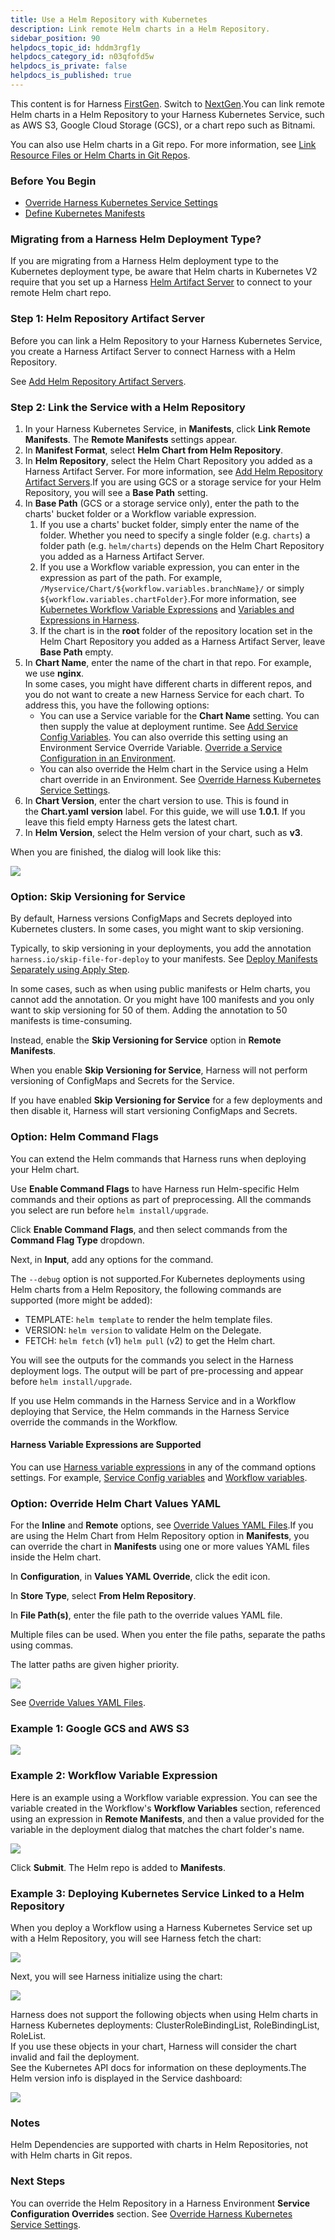 ```yaml
---
title: Use a Helm Repository with Kubernetes
description: Link remote Helm charts in a Helm Repository.
sidebar_position: 90
helpdocs_topic_id: hddm3rgf1y
helpdocs_category_id: n03qfofd5w
helpdocs_is_private: false
helpdocs_is_published: true
---
```


This content is for Harness [FirstGen](../../../getting-started/harness-first-gen-vs-harness-next-gen.md). Switch to [NextGen](https://docs.harness.io/article/cifa2yb19a).You can link remote Helm charts in a Helm Repository to your Harness Kubernetes Service, such as AWS S3, Google Cloud Storage (GCS), or a chart repo such as Bitnami.

You can also use Helm charts in a Git repo. For more information, see [Link Resource Files or Helm Charts in Git Repos](link-resource-files-or-helm-charts-in-git-repos.md).

### Before You Begin

* [Override Harness Kubernetes Service Settings](override-harness-kubernetes-service-settings.md)
* [Define Kubernetes Manifests](define-kubernetes-manifests.md)

### Migrating from a Harness Helm Deployment Type?

If you are migrating from a Harness Helm deployment type to the Kubernetes deployment type, be aware that Helm charts in Kubernetes V2 require that you set up a Harness [Helm Artifact Server](https://docs.harness.io/article/7dghbx1dbl-configuring-artifact-server) to connect to your remote Helm chart repo.

### Step 1: Helm Repository Artifact Server

Before you can link a Helm Repository to your Harness Kubernetes Service, you create a Harness Artifact Server to connect Harness with a Helm Repository.

See [Add Helm Repository Artifact Servers](https://docs.harness.io/article/0hrzb1zkog-add-helm-repository-servers).

### Step 2: Link the Service with a Helm Repository

1. In your Harness Kubernetes Service, in **Manifests**, click **Link Remote Manifests**. The **Remote Manifests** settings appear.
2. In **Manifest Format**, select **Helm Chart from Helm Repository**.
3. In **Helm Repository**, select the Helm Chart Repository you added as a Harness Artifact Server. For more information, see [Add Helm Repository Artifact Servers](https://docs.harness.io/article/0hrzb1zkog-add-helm-repository-servers).If you are using GCS or a storage service for your Helm Repository, you will see a **Base Path** setting.
4. In **Base Path** (GCS or a storage service only), enter the path to the charts' bucket folder or a Workflow variable expression.
	1. If you use a charts' bucket folder, simply enter the name of the folder. Whether you need to specify a single folder (e.g. `charts`) a folder path (e.g. `helm/charts`) depends on the Helm Chart Repository you added as a Harness Artifact Server.
	2. If you use a Workflow variable expression, you can enter in the expression as part of the path. For example, `/Myservice/Chart/${workflow.variables.branchName}/` or simply `${workflow.variables.chartFolder}`.For more information, see [Kubernetes Workflow Variable Expressions](workflow-variables-expressions.md) and [Variables and Expressions in Harness](https://docs.harness.io/article/9dvxcegm90-variables).
	1. If the chart is in the **root** folder of the repository location set in the Helm Chart Repository you added as a Harness Artifact Server, leave **Base Path** empty.
5. In **Chart Name**, enter the name of the chart in that repo. For example, we use **nginx**.  
	In some cases, you might have different charts in different repos, and you do not want to create a new Harness Service for each chart. To address this, you have the following options:
	* You can use a Service variable for the **Chart Name** setting. You can then supply the value at deployment runtime. See [Add Service Config Variables](../model-cd-pipeline/setup-services/add-service-level-config-variables.md). You can also override this setting using an Environment Service Override Variable. [Override a Service Configuration in an Environment](../model-cd-pipeline/environments/override-service-files-and-variables-in-environments.md).
	* You can also override the Helm chart in the Service using a Helm chart override in an Environment. See [Override Harness Kubernetes Service Settings](override-harness-kubernetes-service-settings.md).
6. In **Chart Version**, enter the chart version to use. This is found in the **Chart.yaml** **version** label. For this guide, we will use **1.0.1**. If you leave this field empty Harness gets the latest chart.
7. In **Helm Version**, select the Helm version of your chart, such as **v3**.

When you are finished, the dialog will look like this:

![](./static/use-a-helm-repository-with-kubernetes-153.png)

### Option: Skip Versioning for Service

By default, Harness versions ConfigMaps and Secrets deployed into Kubernetes clusters. In some cases, you might want to skip versioning.

Typically, to skip versioning in your deployments, you add the annotation `harness.io/skip-file-for-deploy` to your manifests. See [Deploy Manifests Separately using Apply Step](deploy-manifests-separately-using-apply-step.md).

In some cases, such as when using public manifests or Helm charts, you cannot add the annotation. Or you might have 100 manifests and you only want to skip versioning for 50 of them. Adding the annotation to 50 manifests is time-consuming.

Instead, enable the **Skip Versioning for Service** option in **Remote Manifests**.

When you enable **Skip Versioning for Service**, Harness will not perform versioning of ConfigMaps and Secrets for the Service.

If you have enabled **Skip Versioning for Service** for a few deployments and then disable it, Harness will start versioning ConfigMaps and Secrets.

### Option: Helm Command Flags

You can extend the Helm commands that Harness runs when deploying your Helm chart.

Use **Enable Command Flags** to have Harness run Helm-specific Helm commands and their options as part of preprocessing. All the commands you select are run before `helm install/upgrade`.

Click **Enable Command Flags**, and then select commands from the **Command Flag Type** dropdown.

Next, in **Input**, add any options for the command.

The `--debug` option is not supported.For Kubernetes deployments using Helm charts from a Helm Repository, the following commands are supported (more might be added):

* TEMPLATE: `helm template` to render the helm template files.
* VERSION: `helm version` to validate Helm on the Delegate.
* FETCH: `helm fetch` (v1) `helm pull` (v2) to get the Helm chart.

You will see the outputs for the commands you select in the Harness deployment logs. The output will be part of pre-processing and appear before `helm install/upgrade`.

If you use Helm commands in the Harness Service and in a Workflow deploying that Service, the Helm commands in the Harness Service override the commands in the Workflow.

#### Harness Variable Expressions are Supported

You can use [Harness variable expressions](https://docs.harness.io/article/9dvxcegm90-variables) in any of the command options settings. For example, [Service Config variables](../model-cd-pipeline/setup-services/add-service-level-config-variables.md) and [Workflow variables](../model-cd-pipeline/workflows/add-workflow-variables-new-template.md).

### Option: Override Helm Chart Values YAML

For the **Inline** and **Remote** options, see [Override Values YAML Files](override-values-yaml-files.md).If you are using the Helm Chart from Helm Repository option in **Manifests**, you can override the chart in **Manifests** using one or more values YAML files inside the Helm chart.

In **Configuration**, in **Values YAML Override**, click the edit icon.

In **Store Type**, select **From Helm Repository**.

In **File Path(s)**, enter the file path to the override values YAML file.

Multiple files can be used. When you enter the file paths, separate the paths using commas.

The latter paths are given higher priority.

![](./static/use-a-helm-repository-with-kubernetes-154.png)

See [Override Values YAML Files](override-values-yaml-files.md).

### Example 1: Google GCS and AWS S3

![](./static/use-a-helm-repository-with-kubernetes-155.png)

### Example 2: Workflow Variable Expression

Here is an example using a Workflow variable expression. You can see the variable created in the Workflow's **Workflow Variables** section, referenced using an expression in **Remote Manifests**, and then a value provided for the variable in the deployment dialog that matches the chart folder's name.

![](./static/use-a-helm-repository-with-kubernetes-156.png)

Click **Submit**. The Helm repo is added to **Manifests**.

### Example 3: Deploying Kubernetes Service Linked to a Helm Repository

When you deploy a Workflow using a Harness Kubernetes Service set up with a Helm Repository, you will see Harness fetch the chart:

[![](./static/use-a-helm-repository-with-kubernetes-157.png)](./static/use-a-helm-repository-with-kubernetes-157.png)

Next, you will see Harness initialize using the chart:

[![](./static/use-a-helm-repository-with-kubernetes-159.png)](./static/use-a-helm-repository-with-kubernetes-159.png)

Harness does not support the following objects when using Helm charts in Harness Kubernetes deployments: ClusterRoleBindingList, RoleBindingList, RoleList.  
If you use these objects in your chart, Harness will consider the chart invalid and fail the deployment.  
See the Kubernetes API docs for information on these deployments.The Helm version info is displayed in the Service dashboard:

![](./static/use-a-helm-repository-with-kubernetes-161.png)

### Notes

Helm Dependencies are supported with charts in Helm Repositories, not with Helm charts in Git repos.

### Next Steps

You can override the Helm Repository in a Harness Environment **Service Configuration Overrides** section. See [Override Harness Kubernetes Service Settings](override-harness-kubernetes-service-settings.md).

